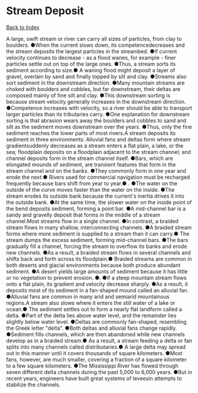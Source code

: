 # Stream Deposit
[Back to Index](https://github.com/windows10010/tpoExtractor/blob/master/README.md)

A large, swift stream or river can carry all sizes of particles, from clay to boulders. ●When the current slows down, its competencedecreases and the stream deposits the largest particles in the streambed. ●If current velocity continues to decrease - as a flood wanes, for example - finer particles settle out on top of the large ones. ●Thus, a stream sorts its sediment according to size.● A waning flood might deposit a layer of gravel, overlain by sand and finally topped by silt and clay. ●Streams also sort sediment in the downstream direction. ●Many mountain streams are choked with boulders and cobbles, but far downstream, their deltas are composed mainly of fine silt and clay. ●This downstream sorting is because stream velocity generally increases in the downstream direction. ●Competence increases with velocity, so a river should be able to transport larger particles than its tributaries carry. ●One explanation for downstream sorting is that abrasion wears away the boulders and cobbles to sand and silt as the sediment moves downstream over the years. ●Thus, only the fine sediment reaches the lower parts of most rivers.A stream deposits its sediment in three environments: Alluvial fans and deltas form where stream gradientsuddenly decreases as a stream enters a flat plain, a lake, or the sea; floodplain deposits on a floodplain adjacent to the stream channel; and channel deposits form in the stream channel itself. ●Bars, which are elongated mounds of sediment, are transient features that form in the stream channel and on the banks. ●They commonly form in one year and erode the next.● Rivers used for commercial navigation must be recharged frequently because bars shift from year to year.● . ●The water on the outside of the curve moves faster than the water on the inside. ●The stream erodes its outside bank because the current's inertia drives it into the outside bank. ●At the same time, the slower water on the inside point of the bend deposits sediment, forming a point bar. ●A mid-channel bar is a sandy and gravelly deposit that forms in the middle of a stream channel.Most streams flow in a single channel. ●In contrast, a braided stream flows in many shallow, interconnecting channels. ●A braided stream forms where more sediment is supplied to a stream than it can carry.● The stream dumps the excess sediment, forming mid-channel bars. ●The bars gradually fill a channel, forcing the stream to overflow its banks and erode new channels. ●As a result, a braided stream flows in several channels and shifts back and forth across its floodplain.● Braided streams are common in both deserts and glacial environments because both produce abundant sediment. ●A desert yields large amounts of sediment because it has little or no vegetation to prevent erosion. ●. ●If a steep mountain stream flows onto a flat plain, its gradient and velocity decrease sharply. ●As a result, it deposits most of its sediment in a fan-shaped mound called an alluvial fan. ●Alluvial fans are common in many arid and semiarid mountainous regions.A stream also slows where it enters the still water of a lake or ocean.● The sediment settles out to form a nearly flat landform called a delta. ●Part of the delta lies above water level, and the remainder lies slightly below water level. ●Deltas are commonly fan-shaped, resembling the Greek letter "delta". ●Both deltas and alluvial fans change rapidly. ●Sediment fills channels, which are then abandoned while new channels develop as in a braided stream.● As a result, a stream feeding a delta or fan splits into many channels called distributaries.● A large delta may spread out in this manner until it covers thousands of square kilometers. ●Most fans, however, are much smaller, covering a fraction of a square kilometer to a few square kilometers. ●The Mississippi River has flowed through seven different delta channels during the past 5,000 to 6,000 years. ●But in recent years, engineers have built great systems of leveesin attempts to stabilize the channels. 
